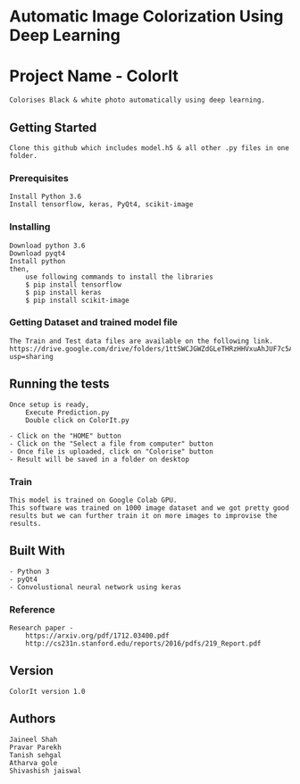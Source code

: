 # Automatic Image Colorization Using Deep Learning
# Project Name - ColorIt

	Colorises Black & white photo automatically using deep learning. 

## Getting Started

	Clone this github which includes model.h5 & all other .py files in one folder.

### Prerequisites

	Install Python 3.6 
	Install tensorflow, keras, PyQt4, scikit-image


### Installing

	Download python 3.6
	Download pyqt4
	Install python
	then,
		use following commands to install the libraries
		$ pip install tensorflow
		$ pip install keras
		$ pip install scikit-image
### Getting Dataset and trained model file
	The Train and Test data files are available on the following link.
	https://drive.google.com/drive/folders/1ttSWCJGWZdGLeTHRzHHVxuAhJUF7c5An?usp=sharing

## Running the tests

	Once setup is ready,
		Execute Prediction.py
		Double click on ColorIt.py
		
	- Click on the "HOME" button
	- Click on the "Select a file from computer" button
	- Once file is uploaded, click on "Colorise" button
	- Result will be saved in a folder on desktop

### Train

	This model is trained on Google Colab GPU.
	This software was trained on 1000 image dataset and we got pretty good results but we can further train it on more images to improvise the results.


## Built With

	- Python 3
	- pyQt4
	- Convolustional neural network using keras
	
### Reference

	Research paper - 
		https://arxiv.org/pdf/1712.03400.pdf
		http://cs231n.stanford.edu/reports/2016/pdfs/219_Report.pdf
	

## Version

	ColorIt version 1.0

## Authors

	Jaineel Shah
	Pravar Parekh
	Tanish sehgal
	Atharva gole
	Shivashish jaiswal
	


